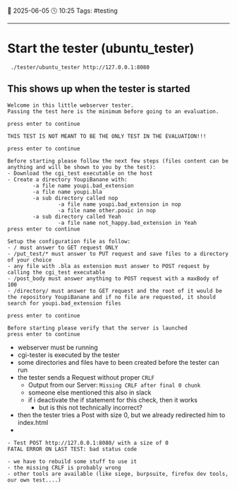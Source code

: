 📆 2025-06-05 🕓 10:25
Tags: #testing 

---
# Start the tester (ubuntu_tester)

` ./tester/ubuntu_tester http://127.0.0.1:8080`
## This shows up when the tester is started

```shell
Welcome in this little webserver tester.
Passing the test here is the minimum before going to an evaluation.

press enter to continue

THIS TEST IS NOT MEANT TO BE THE ONLY TEST IN THE EVALUATION!!!

press enter to continue

Before starting please follow the next few steps (files content can be anything and will be shown to you by the test):
- Download the cgi_test executable on the host
- Create a directory YoupiBanane with:
        -a file name youpi.bad_extension
        -a file name youpi.bla
        -a sub directory called nop
                -a file name youpi.bad_extension in nop
                -a file name other.pouic in nop
        -a sub directory called Yeah
                -a file name not_happy.bad_extension in Yeah
press enter to continue

Setup the configuration file as follow:
- / must answer to GET request ONLY
- /put_test/* must answer to PUT request and save files to a directory of your choice
- any file with .bla as extension must answer to POST request by calling the cgi_test executable
- /post_body must answer anything to POST request with a maxBody of 100
- /directory/ must answer to GET request and the root of it would be the repository YoupiBanane and if no file are requested, it should search for youpi.bad_extension files

press enter to continue

Before starting please verify that the server is launched
press enter to continue
```

- webserver must be running
- cgi-tester is executed by the tester
- some directories and files have to been created before the tester can run
- the tester sends a Request without proper `CRLF`
	- Output from our Server: `Missing CRLF after final 0 chunk`
	- someone else mentioned this also in slack
	- if i deactivate the if statement for this check, then it works
		- but is this not technically incorrect?
- then the tester tries a Post with size 0, but we already redirected him to index.html
- 
```
- Test POST http://127.0.0.1:8080/ with a size of 0
FATAL ERROR ON LAST TEST: bad status code
```


```ad-summary
- we have to rebuild some stuff to use it
- the missing CRLF is probably wrong
- other tools are available (like siege, burpsuite, firefox dev tools, our own test....)
```

